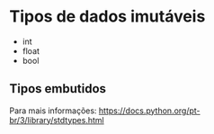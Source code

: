 # Tipos de dados imutáveis

- int
- float
- bool

## Tipos embutidos

Para mais informações: <https://docs.python.org/pt-br/3/library/stdtypes.html>